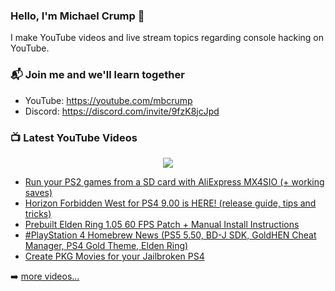 ### Hello, I'm Michael Crump 👋

I make YouTube videos and live stream topics regarding console hacking on YouTube. 

### 📬 Join me and we'll learn together

- YouTube: https://youtube.com/mbcrump
- Discord: https://discord.com/invite/9fzK8jcJpd

### 📺 Latest YouTube Videos

<div align="center">

[<img src="https://img.shields.io/badge/-Subscribe-red?style=for-the-badge&logo=youtube&logoColor=white"/>](https://www.youtube.com/c/mbcrump?sub_confirmation=1)

</div>

<!-- YOUTUBE:START -->
- [Run your PS2 games from a SD card with AliExpress MX4SIO &lpar;+ working saves&rpar;](https://www.youtube.com/watch?v=FddWN1pp3pQ)
- [Horizon Forbidden West for PS4 9.00 is HERE! &lpar;release guide, tips and tricks&rpar;](https://www.youtube.com/watch?v=et9Kf4zDWXI)
- [Prebuilt Elden Ring 1.05 60 FPS Patch + Manual Install Instructions](https://www.youtube.com/watch?v=Y1rMffq6jgc)
- [#PlayStation 4 Homebrew News &lpar;PS5 5.50, BD-J SDK, GoldHEN Cheat Manager, PS4 Gold Theme, Elden Ring&rpar;](https://www.youtube.com/watch?v=6Cx8VbVoF2g)
- [Create PKG Movies for your Jailbroken PS4](https://www.youtube.com/watch?v=lAYyuOQUzmU)
<!-- YOUTUBE:END -->

➡️ [more videos...](https://youtube.com/mbcrump)

